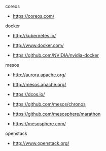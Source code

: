 coreos

- <https://coreos.com/>

docker

- <http://kubernetes.io/>

- <http://www.docker.com/>

- <https://github.com/NVIDIA/nvidia-docker>

mesos

- <http://aurora.apache.org/>

- <http://mesos.apache.org/>

- <https://dcos.io/>

- <https://github.com/mesos/chronos>

- <https://github.com/mesosphere/marathon>

- <https://mesosphere.com/>

openstack

- <http://www.openstack.org/>
